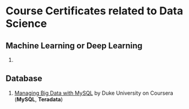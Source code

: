 # Course Certificates related to **Data Science**

## Machine Learning or Deep Learning
1. 


## Database
1. [Managing Big Data with MySQL](https://www.coursera.org/account/accomplishments/verify/QYH8RAWKE7QP) by Duke University on Coursera (**MySQL**, **Teradata**) 
